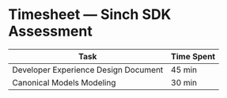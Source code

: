 # Timesheet — Sinch SDK Assessment

| Task | Time Spent |
| -- | -- |
| Developer Experience Design Document | 45 min |
| Canonical Models Modeling | 30 min |